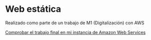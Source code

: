 # Web estática
Realizado como parte de un trabajo de M1 (Digitalización) con AWS

[Comprobar el trabajo final en mi instancia de Amazon Web Services](http://vcm-bucket-web.s3-website-us-east-1.amazonaws.com)

